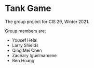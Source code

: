 # Tank Game

The group project for CIS 29, Winter 2021.

Group members are:
* Yousef Helal
* Larry Shields
* Qing Mei Chen
* Zachary Iguelmamene
* Ben Hoang
